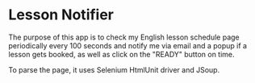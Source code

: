 # Lesson Notifier

The purpose of this app is to check my English lesson schedule page periodically every 100 seconds and notify me via email and a popup if a lesson gets booked, as well as click on the "READY" button on time.

To parse the page, it uses Selenium HtmlUnit driver and JSoup.
